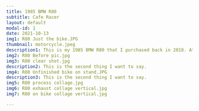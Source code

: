 ```yaml
---
title: 1985 BMW R80
subtitle: Cafe Racer
layout: default
modal-id: 1
date: 2021-10-13
img1: R80 Just the bike.JPG
thumbnail: motorcycle.jpeg
description1: This is my 1985 BMW R80 that I purchased back in 2018. At the time, I knew nothing about mechanics, cars, motorcycles ect. It was my senior year in college and I was in an internal combustions engines class. As a group project for the class, a friend and I rebuilt the top end of his dirtbike engine with some upgrades. This was my first glimpse into motorcycles and engines. After I graduated, I decided that I wanted a bike of my own to tinker with and ride. I was drawn to the cafe racer style that I had seen on the internet but as I looked into this further, I learned that the mantra of this genre of motorcycles is "built not bought". In other words, if I wanted one of these, I would have to build it myself. Cafe racer is a term that has grown to capture many variations of custom motorcycles. To me, the essence of it is to take an old, cheap, "donor" bike and give it a new lease on life. Make it faster. Make it lighter. Make it more reliable. Make it look good. 
img2: R80 Before pic.jpg
img3: R80 clear shot.jpg
description2: This is the second thing I want to say.
img4: R80 Unfinished bike on stand.JPG
description3: This is the second thing I want to say.
img5: R80 process collage.jpg
img6: R80 exhaust collage vertical.jpg
img7: R80 on bike collage vertical.jpg

---
```

